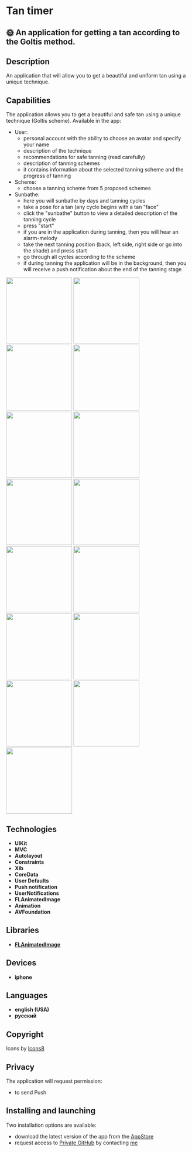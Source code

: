 # Tan timer

## 🌞 An application for getting a tan according to the Goltis method.

## Description
 <p> An application that will allow you to get a beautiful and uniform tan using a unique technique.</p>

## Capabilities
The application allows you to get a beautiful and safe tan using a unique technique (Goltis scheme). Available in the app:
- User:
    - personal account with the ability to choose an avatar and specify your name
    - description of the technique
    - recommendations for safe tanning (read carefully)
    - description of tanning schemes
    - it contains information about the selected tanning scheme and the progress of tanning
- Scheme:
    - choose a tanning scheme from 5 proposed schemes
- Sunbathe:
    - here you will sunbathe by days and tanning cycles
    - take a pose for a tan (any cycle begins with a tan "face"
    - click the "sunbathe" button to view a detailed description of the tanning cycle
    - press "start"
    - if you are in the application during tanning, then you will hear an alarm-melody
    - take the next tanning position (back, left side, right side or go into the shade) and press start
    - go through all cycles according to the scheme
    - if during tanning the application will be in the background, then you will receive a push notification about the end of the tanning stage

<p>
   <img style="width: 180px;" src="https://github.com/NovikovaOlga/novikovaolga/blob/main/App_appstore/SunTimer/images_suntimer/screen1.png">
   <img style="width: 180px;" src="https://github.com/NovikovaOlga/novikovaolga/blob/main/App_appstore/SunTimer/images_suntimer/screen2.png">
   <img style="width: 180px;" src="https://github.com/NovikovaOlga/novikovaolga/blob/main/App_appstore/SunTimer/images_suntimer/screen3.png">
   <img style="width: 180px;" src="https://github.com/NovikovaOlga/novikovaolga/blob/main/App_appstore/SunTimer/images_suntimer/screen4.png">
   <img style="width: 180px;" src="https://github.com/NovikovaOlga/novikovaolga/blob/main/App_appstore/SunTimer/images_suntimer/screen5.png">
   <img style="width: 180px;" src="https://github.com/NovikovaOlga/novikovaolga/blob/main/App_appstore/SunTimer/images_suntimer/screen6.png">
   <img style="width: 180px;" src="https://github.com/NovikovaOlga/novikovaolga/blob/main/App_appstore/SunTimer/images_suntimer/screen7.png">
   <img style="width: 180px;" src="https://github.com/NovikovaOlga/novikovaolga/blob/main/App_appstore/SunTimer/images_suntimer/screen8.png">
   <img style="width: 180px;" src="https://github.com/NovikovaOlga/novikovaolga/blob/main/App_appstore/SunTimer/video_tantimer/video1.gif">
   <img style="width: 180px;" src="https://github.com/NovikovaOlga/novikovaolga/blob/main/App_appstore/SunTimer/video_tantimer/video2.gif">
   <img style="width: 180px;" src="https://github.com/NovikovaOlga/novikovaolga/blob/main/App_appstore/SunTimer/video_tantimer/video3.gif">
   <img style="width: 180px;" src="https://github.com/NovikovaOlga/novikovaolga/blob/main/App_appstore/SunTimer/video_tantimer/video4.gif">
   <img style="width: 180px;" src="https://github.com/NovikovaOlga/novikovaolga/blob/main/App_appstore/SunTimer/video_tantimer/video5.gif">
   <img style="width: 180px;" src="https://github.com/NovikovaOlga/novikovaolga/blob/main/App_appstore/SunTimer/video_tantimer/video6.gif">
   <img style="width: 180px;" src="https://github.com/NovikovaOlga/novikovaolga/blob/main/App_appstore/SunTimer/video_tantimer/video7.gif">
 <p>

## Technologies
 - **UIKit**
 - **MVC** 
 - **Autolayout**
 - **Constraints**
 - **Xib**  
 - **CoreData**
 - **User Defaults**
 - **Push notification**
 - **UserNotifications**  
 - **FLAnimatedImage**
 - **Animation**
 - **AVFoundation**
  
  

## Libraries
 - **[FLAnimatedImage](https://github.com/Flipboard/FLAnimatedImage)**
    
## Devices
 - **iphone**

## Languages 
 - **english (USA)**
 - **русский** 

## Сopyright
 <td>Icons by <a href="https://icons8.ru">Icons8</a></td>
    
## Privacy
The application will request permission:
- to send Push
    
## Installing and launching
Two installation options are available:
 - download the latest version of the app from the <a href="https://apps.apple.com/us/app/sun-timer/id1636716597">AppStore</a>
 - request access to <a href="https://github.com/NovikovaOlga/SunTimer_AppStore">Private GitHub</a> by contacting <a href="https://github.com/NovikovaOlga">me</a>
  
  
